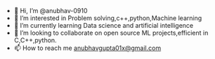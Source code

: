 - 👋 Hi, I’m @anubhav-0910
- 👀 I’m interested in Problem solving,c++,python,Machine learning
- 🌱 I’m currently learning Data science and artificial intelligence
- 💞️ I’m looking to collaborate on open source ML projects,efficient in C,C++,python.
- 📫 How to reach me anubhavgupta01x@gmail.com 

<!---
anubhav-0910/anubhav-0910 is a ✨ special ✨ repository because its `README.md` (this file) appears on your GitHub profile.
You can click the Preview link to take a look at your changes.
--->
